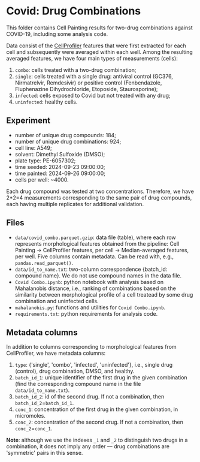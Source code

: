 # Covid: Drug Combinations

This folder contains Cell Painting results for two-drug combinations against COVID-19, including some analysis code.

Data consist of the [CellProfiler](https://github.com/CellProfiler/CellProfiler.git) features that were first extracted for each cell and subsequently were averaged within each well. Among the resulting averaged features, we have four main types of measurements (cells):

1. `combo`: cells treated with a two-drug combination;
2. `single`: cells treated with a single drug: antiviral control (GC376, Nirmatrelvir, Remdesivir) or positive control (Fenbendazole, Fluphenazine Dihydrochloride, Etoposide, Staurosporine);
3. `infected`: cells exposed to Covid but not treated with any drug;
4. `uninfected`: healthy cells.

## Experiment

- number of unique drug compounds: 184;
- number of unique drug combinations: 924;
- cell line: A549;
- solvent: Dimethyl Sulfoxide (DMSO);
- plate type: PE-6057302;
- time seeded: 2024-09-23 09:00:00;
- time painted: 2024-09-26 09:00:00;
- cells per well: ~4000.

Each drug compound was tested at two concentrations. Therefore, we have 2\*2=4 measurements corresponding to the same pair of drug compounds, each having multiple replicates for additional validation.

## Files

- `data/covid_combo.parquet.gzip`: data file (table), where each row represents morphological features obtained from the pipeline: Cell Painting -> CellProfiler features, per cell -> Median-averaged features, per well. Five columns contain metadata. Can be read with, e.g., `pandas.read_parquet()`.
- `data/id_to_name.txt`: two-column correspondence {batch_id: compound name}. We do not use compound names in the data file.
- `Covid Combo.ipynb`: python notebook with analysis based on Mahalanobis distance, i.e., ranking of combinations based on the similarity between morphological profile of a cell treatead by some drug combination and uninfected cells.
- `mahalanobis.py`: functions and utilities for `Covid Combo.ipynb`.
- `requirements.txt`: python requirements for analysis code.

## Metadata columns

In addition to columns corresponding to morphological features from CellProfiler, we have metadata columns:

1. `type`: {'single', 'combo', 'infected', 'uninfected'}, i.e., single drug (control), drug combination, DMSO, and healthy.
2. `batch_id_1`: unique identifier of the first drug in the given combination (find the corresponding compound name in the file `data/id_to_name.txt`).
3. `batch_id_2`: id of the second drug. If not a combination, then `batch_id_2`=`batch_id_1`.
4. `conc_1`: concentration of the first drug in the given combination, in micromoles.
5. `conc_2`: concentration of the second drug. If not a combination, then `conc_2`=`conc_1`.

**Note**: although we use the indexes `_1` and `_2` to distinguish two drugs in a combination, it does not imply any order –– drug combinations are 'symmetric' pairs in this sense.
